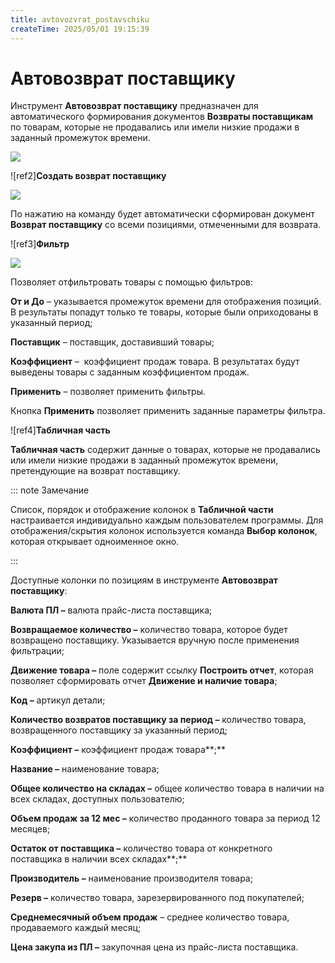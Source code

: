 ```yaml
---
title: avtovozvrat_postavschiku
createTime: 2025/05/01 19:15:39
---
```

# Автовозврат поставщику

Инструмент **Автовозврат поставщику** предназначен для автоматического формирования документов **Возвраты поставщикам** по товарам, которые не продавались или имели низкие продажи в заданный промежуток времени.

![](Aspose.Words.83ab1c44-6b28-430a-a5f2-4d9e6ba1abd4.814.png)

![ref2]**Создать возврат поставщику**

![](Aspose.Words.83ab1c44-6b28-430a-a5f2-4d9e6ba1abd4.815.png)

По нажатию на команду будет автоматически сформирован документ **Возврат поставщику** со всеми позициями, отмеченными для возврата.

![ref3]**Фильтр**

![](Aspose.Words.83ab1c44-6b28-430a-a5f2-4d9e6ba1abd4.816.png)

Позволяет отфильтровать товары с помощью фильтров:

**От и До** – указывается промежуток времени для отображения позиций. В результаты попадут только те товары, которые были оприходованы в указанный период;

**Поставщик** – поставщик, доставивший товары;

**Коэффициент** –  коэффициент продаж товара. В результатах будут выведены товары с заданным коэффициентом продаж.

**Применить** – позволяет применить фильтры.

Кнопка **Применить** позволяет применить заданные параметры фильтра.

![ref4]**Табличная часть**

**Табличная часть** содержит данные о товарах, которые не продавались или имели низкие продажи в заданный промежуток времени, претендующие на возврат поставщику.

::: note Замечание

Список, порядок и отображение колонок в **Табличной части** настраивается индивидуально каждым пользователем программы. Для отображения/скрытия колонок используется команда **Выбор колонок**, которая открывает одноименное окно.

:::

Доступные колонки по позициям в инструменте **Автовозврат поставщику**:

**Валюта ПЛ –** валюта прайс-листа поставщика;

**Возвращаемое количество –** количество товара, которое будет возвращено поставщику. Указывается вручную после применения фильтрации;

**Движение товара –** поле содержит ссылку **Построить отчет**, которая позволяет сформировать отчет **Движение и наличие товара**;

**Код –** артикул детали;

**Количество возвратов поставщику за период –** количество товара, возвращенного поставщику за указанный период;

**Коэффициент –** коэффициент продаж товара**;**

**Название –** наименование товара;

**Общее количество на складах –** общее количество товара в наличии на всех складах, доступных пользователю;

**Объем продаж за 12 мес –** количество проданного товара за период 12 месяцев;

**Остаток от поставщика –** количество товара от конкретного поставщика в наличии всех складах**;**

**Производитель –** наименование производителя товара;

**Резерв –** количество товара, зарезервированного под покупателей;

**Среднемесячный объем продаж** – среднее количество товара, продаваемого каждый месяц;

**Цена закупа из ПЛ –** закупочная цена из прайс-листа поставщика.